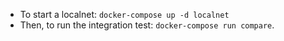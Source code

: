 * To start a localnet: `docker-compose up -d localnet`
* Then, to run the integration test: `docker-compose run compare`.

